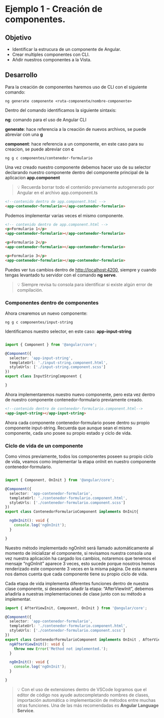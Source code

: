# Ejemplo 1 - Creación de componentes.


## Objetivo

* Identificar la estrucura de un componente de Angular.
* Crear multiples componentes con CLI.
* Añdir nuestros componentes a la Vista.

## Desarrollo

Para la creación de componentes haremos uso de CLI con el siguiente comando:

```console
ng generate componente <ruta-componente/nombre-componente>
```

Dentro del comando identificamos la siguiente sintaxis:

__ng__: comando para el uso de Angular CLI

__generate__: hace referencia a la creación de nuevos archivos, se puede abreviar con una __g__

__component__: hace referencia a un componente, en este caso para su creacion, se puede abreviar con __c__

```console
ng g c componentes/contenedor-formulario
```

Una vez creado nuestro componente debemos hacer uso de su selector declarando nuestro componente dentro del componente principal de la aplicacion __app.component__

> 💡 Recuerda borrar todo el contenido previamente autogenerado por Angular en el archivo app.component.ts 

```html
<!--contenido dentro de app.component.html -->
<app-contenedor-formulario></app-contenedor-formulario>
```
Podemos implementar varias veces el mismo componente.

```html
<!-- contenido dentro de app.component.html -->
<p>Formulario 1</p>
<app-contenedor-formulario></app-contenedor-formulario>

<p>Formulario 2</p>
<app-contenedor-formulario></app-contenedor-formulario>

<p>Formulario 3</p>
<app-contenedor-formulario></app-contenedor-formulario>
```
Puedes ver tus cambios dentro de [http://localhost:4200](http://localhost:4200/), siempre y cuando tengas levantado tu servidor con el comando __ng serve__.


> 💡 Siempre revisa tu consola para identificar si existe algún error de compilación.


### Componentes dentro de componentes

Ahora crearemos un nuevo componente:

```console
ng g c componentes/input-string
```

Identificamos nuestro selector, en este caso: __app-input-string__

```typescript

import { Component } from '@angular/core';

@Component({
  selector: 'app-input-string',
  templateUrl: './input-string.component.html',
  styleUrls: ['./input-string.component.scss']
})
export class InputStringComponent {

}
```

Ahora implementaremos nuestro nuevo componente, pero esta vez dentro de nuestro componente contenedor-formulario previamente creado.

```html
<!--contenido dentro de contenedor-formulario.component.html-->
<app-input-string></app-input-string>
```

Ahora cada componente contenedor-formulario posee dentro su propio componente input-string. Recuerda que aunque sean el mismo componente, cada uno posee su propio estado y ciclo de vida.

### Ciclo de vida de un componente


Como vimos previamente, todos los componentes poseen su propio ciclo de vida, veamos como implementar la etapa onInit en nuestro componente contenedor-formulario.

```typescript

import { Component, OnInit } from '@angular/core';

@Component({
  selector: 'app-contenedor-formulario',
  templateUrl: './contenedor-formulario.component.html',
  styleUrls: ['./contenedor-formulario.component.scss']
})
export class ContenedorFormularioComponent implements OnInit{

  ngOnInit(): void {
    console.log('ngOnInit');
  }

}
```
Nuestro método implementado ngOnInit será llamado automáticamente al momento de inicializar el componente, si revisamos nuestra consola una vez nuestra aplicación ha cargado los cambios, notaremos que tenemos el mensaje “ngOnInit” aparece 3 veces, esto sucede porque nosotros hemos renderizado este componente 3 veces en la misma página. De esta manera nos damos cuenta que cada componente tiene su propio ciclo de vida.


Cada etapa de vida implementa diferentes funciones dentro de nuestra clase componente, si deseamos añadir la etapa: “AfterViewInit”, debemos añadirla a nuestras implementaciones de clase junto con su método a implementar.

```typescript
import { AfterViewInit, Component, OnInit } from '@angular/core';

@Component({
  selector: 'app-contenedor-formulario',
  templateUrl: './contenedor-formulario.component.html',
  styleUrls: ['./contenedor-formulario.component.scss']
})
export class ContenedorFormularioComponent implements OnInit , AfterViewInit{
  ngAfterViewInit(): void {
    throw new Error('Method not implemented.');
  }

  ngOnInit(): void {
    console.log('ngOnInit');
  }

}

```

> 💡 Con el uso de extensiones dentro de VSCode logramos que el editor de código nos ayude autocompletando nombres de clases, importación automática o implementación de métodos entre muchas otras funciones. Una de las más recomendadas es __Angular Language Service__.
> 